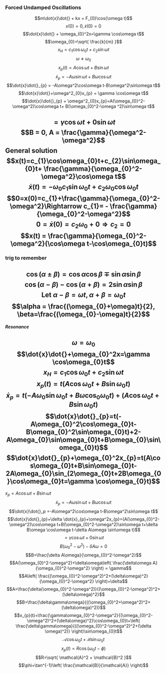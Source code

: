### Forced Undamped Oscillations
$$m\dot{x}\dot{} + kx = F_{0}\cos(\omega t)$$
$$x(0)=0, \dot{x}(0)=0$$
$$\dot{x}\dot{} + \omega_{0}^2x=\gamma \cos\omega t$$
$$\omega_{0}=\sqrt{ \frac{k}{m} }$$
$$x_{H}=c_{1}\cos\omega_{0}t+c_{2}\sin\omega t$$
$$\omega \neq \omega_{0}$$
$$x_{p}(t)=A\cos\omega t+B\sin\omega t$$
$$\dot{x}_{p}=-A\omega \sin\omega t+B\omega \cos\omega t$$
$$\dot{x}\dot{}_{p} = -A\omega^2\cos\omega t-B\omega^2\sin\omega t$$
$$\dot{x}\dot{}+\omega^2_{0}x_{p} = \gamma \cos\omega t$$
	$$\dot{x}\dot{}_{p} + \omega^2_{0}x_{p}=A(\omega_{0}^2-\omega^2)\cos\omega t+ B(\omega_{0}^2-\omega ^2)\sin\omega t$$

$$=\gamma \cos\omega t + 0\sin\omega t$$
$$B = 0, A = \frac{\gamma}{\omega^2-\omega^2}$$
General solution
$$x(t)=c_{1}\cos\omega_{0}t+c_{2}\sin\omega_{0}t+ \frac{\gamma}{\omega_{0}^2-\omega^2}\cos\omega t$$
$$\dot{x}(t)=-\omega_{0} c_{1}\sin\omega_{0} t+c_{2}\omega_{0}\cos\omega_{0} t$$
$$0=x(0)=c_{1}+\frac{\gamma}{\omega_{0}^2-\omega^2}\Rightarrow c_{1}= - \frac{\gamma}{\omega_{0}^2-\omega^2}$$
$$0 = \dot{x}(0) = c_{2}\omega_{0}+0 \Rightarrow c_{2}=0$$
$$x(t) = \frac{\gamma}{\omega_{0}^2-\omega^2}(\cos\omega t-\cos\omega_{0}t)$$
---
### trig to remember
$$\cos(\alpha\pm\beta) = \cos\alpha \cos\beta\mp\sin\alpha \sin\beta$$
$$\cos(\alpha-\beta)-\cos(\alpha+\beta)=2\sin\alpha \sin\beta $$
$$\text{Let }\alpha-\beta = \omega t, \alpha+\beta=\omega_{0}t$$
$$\alpha = \frac{(\omega_{0}+\omega)t}{2}, \beta=\frac{(\omega_{0}-\omega)t}{2}$$
---
##### Resonance
$$\omega=\omega_{0}$$
$$\dot{x}\dot{}+\omega_{0}^2x=\gamma \cos\omega_{0}t$$
$$x_{H}=c_{1}\cos\omega_{0}t+c_{2}\sin\omega t$$
$$x_{p}(t)=t(A\cos\omega_{0}t+B\sin\omega_{0}t)$$
$$\dot{x}_{p}=t(-A\omega_{0}\sin\omega_{0} t+B\omega \cos_{0}\omega_{0}t)+(A\cos\omega_{0}t+B\sin\omega_{0}t)$$
$$\dot{x}\dot{}_{p}=t(-A\omega_{0}^2\cos\omega_{0}t-B\omega_{0}^2\sin\omega_{0}t)+2-A\omega_{0}\sin\omega_{0}t+B\omega_{0}\sin\omega_{0}t)$$
$$\dot{x}\dot{}_{p}+\omega_{0}^2x_{p}=t(A\cos\omega_{0}t+B\sin\omega_{0}t-2A\omega_{0}\sin_(2\omega_{0}t+2B\omega_{0}\cos\omega_{0}t=\gamma \cos\omega_{0}t)$$
---

$x_{p}=A\cos\omega t+B\sin\omega t$
$$\dot{x}_{p}=-A\omega \sin\omega t+B\omega \cos\omega t$$
$$\dot{x}\dot{}_p =-A\omega^2\cos\omega t-B\omega^2\sin\omega t$$
$$\dot{x}\dot{}_{p}+\delta \dot{x}_{p}+\omega^2x_{p}=(A(\omega_{0}^2-\omega^2)\cos\omega t+B(\omega_{0}^2-\omega^2)\sin\omega t+\delta B\omega \cos\omega t-\delta A\omega \sin\omega t)$$
$$=\gamma \cos\omega t+0\sin\omega t$$
$$B(\omega_{0}^2-\omega^2)-\delta A\omega=0$$
$$B=\frac{\delta A\omega}{\omega_{0}^2-\omega^2}$$
$$A(\omega_{0}^2-\omega^2)+\delta\omega\left( \frac{\delta\omega A}{\omega_{0}^2-\omega^2} \right) = \gamma$$
$$A\left( \frac{(\omega_{0}^2-\omega^2)^2+(\delta\omega)^2}{\omega_{0}^2-\omega^2} \right)=\delta$$
$$A=\frac{\delta(\omega_{0}^2-\omega^2)}{(\omega_{0}^2-\omega^2)^2+(\delta\omega)^2}$$
$$B=\frac{\delta\gamma\omega}{((\omega_{0}^2+\omega^2)^2+(\delta\omega)^2)}$$
$$x_{p}(t)=\frac{\gamma\omega_{0}^2-\omega^2}{(\omega_{0}^2-\omega^2)^2+(\delta\omega)^2}\cos\omega_{0}t+\left( \frac{\delta\gamma\omega}{((\omega_{0}^2-\omega^2)^2+(\delta \omega)^2)} \right)\sin\omega_{0}t$$
$$\mathcal{A}\cos\omega_{0}t+\mathcal{B}\sin\omega_{0}t$$
$$x_{p}(t)=R\cos(\omega_{0}t-\phi)$$
$$R=\sqrt{ \mathcal{A}^2 + \mathcal{B}^2 }$$
$$\phi=\tan^{-1}\left( \frac{\mathcal{B}}{\mathcal{A}} \right)$$